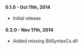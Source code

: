 #### 0.1.0 - Oct 11th, 2014
* Initial release

#### 0.2.0 - Nov 17th, 2014
* Added missing BitSyntaxCs.dll